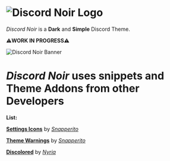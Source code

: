 #  ![Discord Noir Logo](https://raw.githubusercontent.com/4n4hits/DiscordNoir/main/DNLogog.png)

*Discord Noir* is a **Dark** and **Simple** Discord Theme.

⚠️**WORK IN PROGRESS**⚠️

![Discord Noir Banner](https://raw.githubusercontent.com/4n4hits/DiscordNoir/main/banner.png)

# *Discord Noir* uses **snippets** and **Theme Addons** from other Developers

**List:**

[**Settings Icons**](https://github.com/snappercord/Settings-Icons) by [*Snapperito*](https://github.com/snapperito)

[**Theme Warnings**](https://github.com/Snippets-For-Discord/theme-warnings) by [*Snapperito*](https://github.com/Snapperito)

[**Discolored**](https://github.com/NY4I/discolored) by [*Nyria*](https://github.com/NYRI4)
